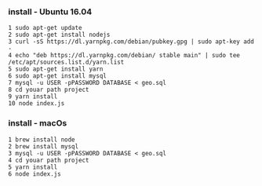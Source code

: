 
### install  - Ubuntu 16.04
    1 sudo apt-get update
    2 sudo apt-get install nodejs
    3 curl -sS https://dl.yarnpkg.com/debian/pubkey.gpg | sudo apt-key add -
    4 echo "deb https://dl.yarnpkg.com/debian/ stable main" | sudo tee /etc/apt/sources.list.d/yarn.list
    5 sudo apt-get install yarn
    6 sudo apt-get install mysql 
    7 mysql -u USER -pPASSWORD DATABASE < geo.sql
    8 cd youar path project
    9 yarn install 
    10 node index.js
        
### install  - macOs
    1 brew install node
    2 brew install mysql
    3 mysql -u USER -pPASSWORD DATABASE < geo.sql
    4 cd youar path project 
    5 yarn install 
    6 node index.js
    
